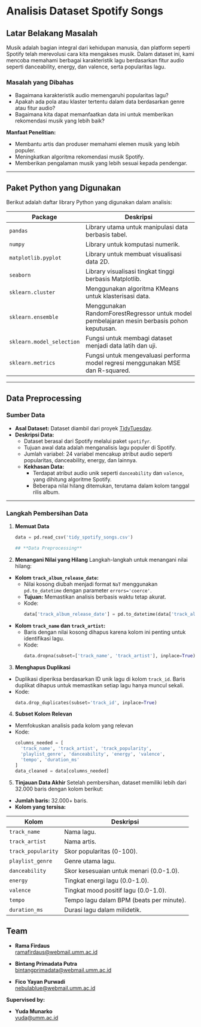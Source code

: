 # Analisis Dataset Spotify Songs

## **Latar Belakang Masalah**
Musik adalah bagian integral dari kehidupan manusia, dan platform seperti Spotify telah merevolusi cara kita mengakses musik. Dalam dataset ini, kami mencoba memahami berbagai karakteristik lagu berdasarkan fitur audio seperti danceability, energy, dan valence, serta popularitas lagu.

### **Masalah yang Dibahas**
- Bagaimana karakteristik audio memengaruhi popularitas lagu?
- Apakah ada pola atau klaster tertentu dalam data berdasarkan genre atau fitur audio?
- Bagaimana kita dapat memanfaatkan data ini untuk memberikan rekomendasi musik yang lebih baik?

**Manfaat Penelitian:**
- Membantu artis dan produser memahami elemen musik yang lebih populer.
- Meningkatkan algoritma rekomendasi musik Spotify.
- Memberikan pengalaman musik yang lebih sesuai kepada pendengar.

---

## **Paket Python yang Digunakan**
Berikut adalah daftar library Python yang digunakan dalam analisis:

| **Package**           | **Deskripsi**                                                                                  |
|-----------------------|----------------------------------------------------------------------------------------------|
| `pandas`             | Library utama untuk manipulasi data berbasis tabel.                                           |
| `numpy`              | Library untuk komputasi numerik.                                                              |
| `matplotlib.pyplot`  | Library untuk membuat visualisasi data 2D.                                                    |
| `seaborn`            | Library visualisasi tingkat tinggi berbasis Matplotlib.                                       |
| `sklearn.cluster`    | Menggunakan algoritma KMeans untuk klasterisasi data.                                         |
| `sklearn.ensemble`   | Menggunakan RandomForestRegressor untuk model pembelajaran mesin berbasis pohon keputusan.     |
| `sklearn.model_selection` | Fungsi untuk membagi dataset menjadi data latih dan uji.                                  |
| `sklearn.metrics`    | Fungsi untuk mengevaluasi performa model regresi menggunakan MSE dan R-squared.               |

---

## **Data Preprocessing**

### **Sumber Data**
- **Asal Dataset:** Dataset diambil dari proyek [TidyTuesday](https://github.com/rfordatascience/tidytuesday/blob/main/data/2020/2020-01-21/spotify_songs.csv).
- **Deskripsi Data:**
  - Dataset berasal dari Spotify melalui paket `spotifyr`.
  - Tujuan awal data adalah menganalisis lagu populer di Spotify.
  - Jumlah variabel: 24 variabel mencakup atribut audio seperti popularitas, danceability, energy, dan lainnya.
  - **Kekhasan Data:**
    - Terdapat atribut audio unik seperti `danceability` dan `valence`, yang dihitung algoritme Spotify.
    - Beberapa nilai hilang ditemukan, terutama dalam kolom tanggal rilis album.

---
### **Langkah Pembersihan Data**
1. **Memuat Data**
   ```python
   data = pd.read_csv('tidy_spotify_songs.csv')

   ## **Data Preprocessing**

2. **Menangani Nilai yang Hilang**
Langkah-langkah untuk menangani nilai hilang:
- **Kolom `track_album_release_date`:**
  - Nilai kosong diubah menjadi format `NaT` menggunakan `pd.to_datetime` dengan parameter `errors='coerce'`.
  - **Tujuan:** Memastikan analisis berbasis waktu tetap akurat.
  - Kode:
    ```python
    data['track_album_release_date'] = pd.to_datetime(data['track_album_release_date'], errors='coerce')
    ```
- **Kolom `track_name` dan `track_artist`:**
  - Baris dengan nilai kosong dihapus karena kolom ini penting untuk identifikasi lagu.
  - Kode:
    ```python
    data.dropna(subset=['track_name', 'track_artist'], inplace=True)
    ```

3. **Menghapus Duplikasi**
- Duplikasi diperiksa berdasarkan ID unik lagu di kolom `track_id`. Baris duplikat dihapus untuk memastikan setiap lagu hanya muncul sekali.
- Kode:
  ```python
  data.drop_duplicates(subset='track_id', inplace=True)

4. **Subset Kolom Relevan**
- Memfokuskan analisis pada kolom yang relevan
- Kode:
  ```python
  columns_needed = [
    'track_name', 'track_artist', 'track_popularity', 
    'playlist_genre', 'danceability', 'energy', 'valence', 
    'tempo', 'duration_ms'
  ]
  data_cleaned = data[columns_needed]

5. **Tinjauan Data Akhir**
   Setelah pembersihan, dataset memiliki lebih dari 32.000 baris dengan kolom berikut:
  - **Jumlah baris:** 32.000+ baris.
  - **Kolom yang tersisa:** 

| **Kolom**             | **Deskripsi**                                                                 |
|-----------------------|-----------------------------------------------------------------------------|
| `track_name`          | Nama lagu.                                                                 |
| `track_artist`        | Nama artis.                                                                |
| `track_popularity`    | Skor popularitas (0-100).                                                  |
| `playlist_genre`      | Genre utama lagu.                                                          |
| `danceability`        | Skor kesesuaian untuk menari (0.0-1.0).                                     |
| `energy`              | Tingkat energi lagu (0.0-1.0).                                             |
| `valence`             | Tingkat mood positif lagu (0.0-1.0).                                       |
| `tempo`               | Tempo lagu dalam BPM (beats per minute).                                   |
| `duration_ms`         | Durasi lagu dalam milidetik. 


## **Team**

- **Rama Firdaus**  
  ramafirdaus@webmail.umm.ac.id  

- **Bintang Primadata Putra**  
  bintangprimadata@webmail.umm.ac.id  

- **Fico Yayan Purwadi**  
  nebulablue@webmail.umm.ac.id  

**Supervised by:**  
- **Yuda Munarko**  
  yuda@umm.ac.id










































